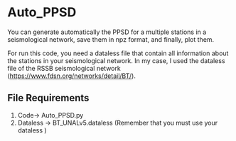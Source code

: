 # Auto_PPSD

You can generate automatically the PPSD for a multiple stations in a seismological network, save them in npz format, and finally, plot them.

For run this code, you need a dataless file that contain all information about the stations in your seismological network. In my case, I used the dataless file of the RSSB seismological network (https://www.fdsn.org/networks/detail/BT/). 

## File Requirements
1. Code-> Auto_PPSD.py
2. Dataless -> BT_UNALv5.dataless (Remember that you must use your dataless )
